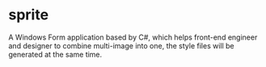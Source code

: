 sprite
======

A Windows Form application based by C#, which helps front-end engineer and designer to combine multi-image into one,  the style files will be generated at the same time.
